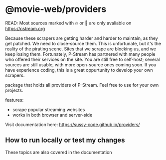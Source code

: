 # @movie-web/providers

READ: Most sources marked with 🔥 or 🤝 are only avaliable on https://pstream.org

Because these scrapers are getting harder and harder to maintain, as they get patched. We need to close-source them. This is unfortunate, but it's the reality of the pirating scene. Sites that we scrape are blocking us, and we keep losing them. Fortunately, P-Stream has partnered with many people who offered their services on the site.
You are still free to self-host; several sources are still usable, with more open-source ones coming soon. If you have experience coding, this is a great oppurtunity to develop your own scrapers. 

package that holds all providers of P-Stream.
Feel free to use for your own projects.

features:
- scrape popular streaming websites
- works in both browser and server-side

Visit documentation here: https://sussy-code.github.io/providers/

## How to run locally or test my changes

These topics are also covered in the documentation
